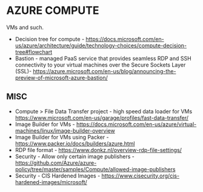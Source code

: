 # AZURE COMPUTE

VMs and such.

* Decision tree for compute - https://docs.microsoft.com/en-us/azure/architecture/guide/technology-choices/compute-decision-tree#flowchart
* Bastion - managed PaaS service that provides seamless RDP and SSH connectivity to your virtual machines over the Secure Sockets Layer (SSL)- https://azure.microsoft.com/en-us/blog/announcing-the-preview-of-microsoft-azure-bastion/

## MISC

* Compute > File Data Transfer project - high speed data loader for VMs <https://www.microsoft.com/en-us/garage/profiles/fast-data-transfer/>
* Image Builder for VMs - https://docs.microsoft.com/en-us/azure/virtual-machines/linux/image-builder-overview
* Image Builder for VMs using Packer - https://www.packer.io/docs/builders/azure.html
* RDP file format - https://www.donkz.nl/overview-rdp-file-settings/
* Security - Allow only certain image publishers - https://github.com/Azure/azure-policy/tree/master/samples/Compute/allowed-image-publishers
* Security - CIS Hardened Images - https://www.cisecurity.org/cis-hardened-images/microsoft/